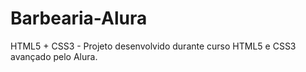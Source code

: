 # Barbearia-Alura
HTML5 + CSS3 - Projeto desenvolvido durante curso HTML5 e CSS3 avançado pelo Alura.
